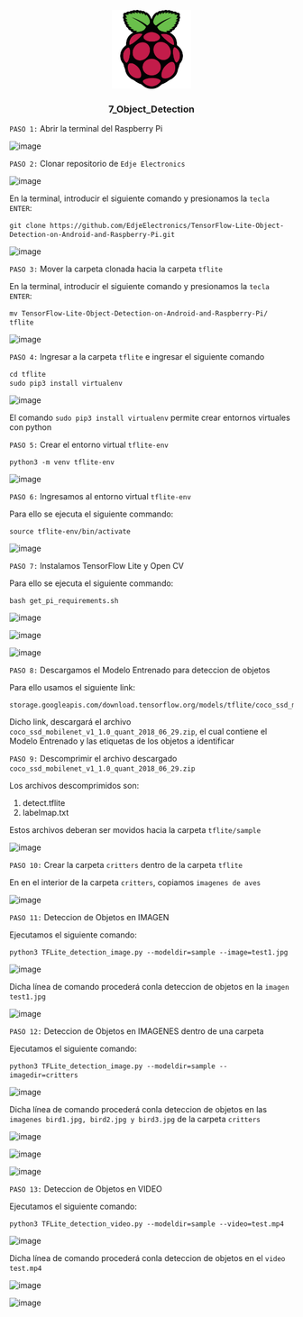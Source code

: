 <a name="readme-top"></a>

<div align="center">

  <img src="../rp4logo.png" alt="logo" width="140"  height="auto" />
  <br/>

  <h3><b>7_Object_Detection</b></h3>

</div>

`PASO 1:` Abrir la terminal del Raspberry Pi

![image](https://github.com/storres20/tutorial-rp4/assets/81504385/88b35f77-de6d-4fe6-b21e-ca47af352053)

`PASO 2:` Clonar repositorio de `Edje Electronics`

![image](https://github.com/storres20/tutorial-rp4/assets/81504385/1d8d67e7-1b1a-4bed-a2c7-82282e4ef561)

En la terminal, introducir el siguiente comando y presionamos la `tecla ENTER`:

```
git clone https://github.com/EdjeElectronics/TensorFlow-Lite-Object-Detection-on-Android-and-Raspberry-Pi.git
```

![image](https://github.com/storres20/tutorial-rp4/assets/81504385/0ab602b2-9ba9-4c40-9e9f-30d5ed2ad95b)

`PASO 3:` Mover la carpeta clonada hacia la carpeta `tflite`

En la terminal, introducir el siguiente comando y presionamos la `tecla ENTER`:

```
mv TensorFlow-Lite-Object-Detection-on-Android-and-Raspberry-Pi/ tflite
```

![image](https://github.com/storres20/tutorial-rp4/assets/81504385/e3d43464-27c8-4634-a95d-6d0073aa1340)

`PASO 4:` Ingresar a la carpeta `tflite` e ingresar el siguiente comando

```
cd tflite
sudo pip3 install virtualenv
```

![image](https://github.com/storres20/tutorial-rp4/assets/81504385/e4848287-084e-4066-b2ae-1f672aa39d45)

 El comando `sudo pip3 install virtualenv` permite crear entornos virtuales con python

`PASO 5:` Crear el entorno virtual `tflite-env`

```
python3 -m venv tflite-env
```

![image](https://github.com/storres20/tutorial-rp4/assets/81504385/977cc2d0-284b-4386-9c9b-d50e38b39630)

`PASO 6:` Ingresamos al entorno virtual `tflite-env`

Para ello se ejecuta el siguiente commando:

```
source tflite-env/bin/activate
```

![image](https://github.com/storres20/tutorial-rp4/assets/81504385/0df61007-b0ed-4c74-ac89-eaa552a149e3)

`PASO 7:` Instalamos TensorFlow Lite y Open CV

Para ello se ejecuta el siguiente commando:

```
bash get_pi_requirements.sh
```

![image](https://github.com/storres20/tutorial-rp4/assets/81504385/eca69e8f-7582-4310-a1cc-bfd9f92d2ada)

![image](https://github.com/storres20/tutorial-rp4/assets/81504385/47e2e488-5969-4761-a444-ca5853a5ef70)

![image](https://github.com/storres20/tutorial-rp4/assets/81504385/6c4e303a-7469-4c4e-8d8d-8121057c8e29)

`PASO 8:` Descargamos el Modelo Entrenado para deteccion de objetos

Para ello usamos el siguiente link:

```
storage.googleapis.com/download.tensorflow.org/models/tflite/coco_ssd_mobilenet_v1_1.0_quant_2018_06_29.zip
```

Dicho link, descargará el archivo `coco_ssd_mobilenet_v1_1.0_quant_2018_06_29.zip`, el cual contiene el Modelo Entrenado y las etiquetas de los objetos a identificar

`PASO 9:` Descomprimir el archivo descargado `coco_ssd_mobilenet_v1_1.0_quant_2018_06_29.zip`

Los archivos descomprimidos son:

1) detect.tflite
2) labelmap.txt

Estos archivos deberan ser movidos hacia la carpeta `tflite/sample`

![image](https://github.com/storres20/tutorial-rp4/assets/81504385/ac03c9bd-8ced-4055-bc98-9d6cf9b68441)

`PASO 10:` Crear la carpeta `critters` dentro de la carpeta `tflite`

En en el interior de la carpeta `critters`, copiamos `imagenes de aves`

![image](https://github.com/storres20/tutorial-rp4/assets/81504385/a7be4b75-df4e-4fda-bebb-747799c6ff92)

`PASO 11:` Deteccion de Objetos en IMAGEN

Ejecutamos el siguiente comando:

```
python3 TFLite_detection_image.py --modeldir=sample --image=test1.jpg
```

![image](https://github.com/storres20/tutorial-rp4/assets/81504385/c198de66-4524-429e-8292-c118e9c7efd8)

Dicha línea de comando procederá conla deteccion de objetos en la `imagen test1.jpg`

![image](https://github.com/storres20/tutorial-rp4/assets/81504385/511337ff-d274-4cce-bfae-148de7068a4b)

`PASO 12:` Deteccion de Objetos en IMAGENES dentro de una carpeta

Ejecutamos el siguiente comando:

```
python3 TFLite_detection_image.py --modeldir=sample --imagedir=critters
```

![image](https://github.com/storres20/tutorial-rp4/assets/81504385/471c66e4-e976-4cc6-820a-1f8b49304d57)

Dicha línea de comando procederá conla deteccion de objetos en las `imagenes bird1.jpg, bird2.jpg y bird3.jpg` de la carpeta `critters`

![image](https://github.com/storres20/tutorial-rp4/assets/81504385/606d06fc-7c63-4edd-86b6-195572fa1cae)

![image](https://github.com/storres20/tutorial-rp4/assets/81504385/35f2eae7-dd3b-4214-8757-8090bd636f8f)

![image](https://github.com/storres20/tutorial-rp4/assets/81504385/5fb17669-1991-4644-8923-06c05850db24)

`PASO 13:` Deteccion de Objetos en VIDEO

Ejecutamos el siguiente comando:

```
python3 TFLite_detection_video.py --modeldir=sample --video=test.mp4
```

![image](https://github.com/storres20/tutorial-rp4/assets/81504385/57bd48a0-0236-49eb-9e7c-1947e24ca81c)

Dicha línea de comando procederá conla deteccion de objetos en el `video test.mp4`

![image](https://github.com/storres20/tutorial-rp4/assets/81504385/0fafd1d8-487a-41fa-be1e-634d32758c61)

![image](https://github.com/storres20/tutorial-rp4/assets/81504385/d4e0b741-2368-44cf-b275-ad29e515a1ff)

